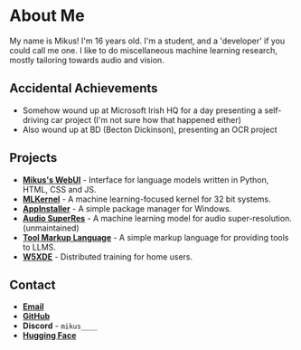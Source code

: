 # About Me
My name is Mikus! I'm 16 years old. I'm a student, and a 'developer' if you could call me one. I like to do miscellaneous machine learning research, mostly tailoring towards audio and vision.

## Accidental Achievements
- Somehow wound up at Microsoft Irish HQ for a day presenting a self-driving car project (I'm not sure how that happened either)
- Also wound up at BD (Becton Dickinson), presenting an OCR project

## Projects
- [**Mikus's WebUI**](https://github.com/cappuch/MikusWebUI) - Interface for language models written in Python, HTML, CSS and JS.
- [**MLKernel**](https://github.com/cappuch/mlkernel) - A machine learning-focused kernel for 32 bit systems.
- [**AppInstaller**](https://github.com/cappuch/appinstaller) - A simple package manager for Windows.
- [**Audio SuperRes**](https://github.com/cappuch/Audio-SuperRes) - A machine learning model for audio super-resolution. (unmaintained)
- [**Tool Markup Language**](https://github.com/cappuch/Tool-Markup-Language) - A simple markup language for providing tools to LLMS.
- [**W5XDE**](https://github.com/rndmcoolawsmgrbg/WIIIIIDE) - Distributed training for home users.

## Contact
- [**Email**](mailto:ilovevisualstudiocode@gmail.com)
- [**GitHub**](https://github.com/cappuch)
- **Discord** - `mikus____`
- [**Hugging Face**](https://huggingface.co/cappuch)